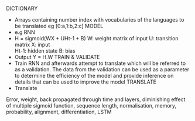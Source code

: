 DICTIONARY
- Arrays containing number index with vocabularies of the languages to be translated eg [0:a,1:b,2:c]
MODEL
- e.g RNN
- H = sigmoid(WX + UHt-1 + B)
        W:    weight matrix of input 
        U:    transition matrix
		X:    input   
		Ht-1: hidden state
		B:    bias
- Output Y = H.W
TRAIN & VALIDATE
- Train RNN and afterwards attempt to translate which will be referred to as a validation. The data from the validation can be used as a parameter to determine the efficiency of the model and provide inference on details that can be used to improve the model
TRANSLATE
- Translate


Error, weight, back propagated through time and layers, diminishing effect of multiple sigmoid function, sequence length, normalisation, memory, probability, alignment, differentiation, LSTM